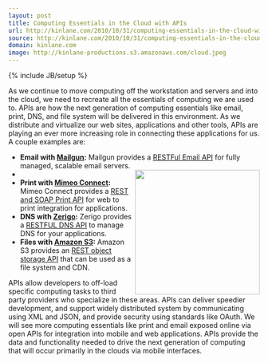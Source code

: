 ```yaml
---
layout: post
title: Computing Essentials in the Cloud with APIs
url: http://kinlane.com/2010/10/31/computing-essentials-in-the-cloud-with-apis/
source: http://kinlane.com/2010/10/31/computing-essentials-in-the-cloud-with-apis/
domain: kinlane.com
image: http://kinlane-productions.s3.amazonaws.com/cloud.jpeg
---
```

{% include JB/setup %}

<p>
     As we continue to move computing off the workstation and servers and into the cloud, we need to recreate all the essentials of computing we are used to. APIs are how the next generation of computing essentials like email, print, DNS, and file system will be delivered in this environment. As we distribute and virtualize our web sites, applications and other tools, APIs are playing an ever more increasing role in connecting these applications for us. A couple examples are:
</p>
<ul class="mainlist">
     <li>
          <strong>Email with <a href="http://www.mailgun.net/">Mailgun</a>:</strong> Mailgun provides a <a href="http://www.mailgun.net/">RESTFul Email API</a> for fully managed, scalable email servers.
     </li>
     <li class="c2">
          <img class="c1" src="http://kinlane-productions.s3.amazonaws.com/cloud.jpeg" alt="" width="250" align="right" />
     </li>
     <li>
          <strong>Print with <a href="http://www.mimeo.com/solutions/mimeo-connect.php">Mimeo Connect</a>:</strong> Mimeo Connect provides a <a href="http://www.mimeo.com/solutions/mimeo-connect.php">REST and SOAP Print API</a> for web to print integration for applications.
     </li>
     <li>
          <strong>DNS with <a href="http://www.zerigo.com/">Zerigo</a>:</strong> Zerigo provides a <a href="http://www.zerigo.com/">RESTFUL DNS API</a> to manage DNS for your applications.
     </li>
     <li>
          <strong>Files with <a href="http://aws.amazon.com/s3/">Amazon S3</a>:</strong> Amazon S3 provides an <a href="http://aws.amazon.com/s3/">REST object storage API</a> that can be used as a file system and CDN.
     </li>
</ul>
<p>
     APIs allow developers to off-load specific computing tasks to third party providers who specialize in these areas. APIs can deliver speedier development, and support widely distributed system by communicating using XML and JSON, and provide security using standards like OAuth. We will see more computing essentials like print and email exposed online via open APIs for integration into mobile and web applications. APIs provide the data and functionality needed to drive the next generation of computing that will occur primarily in the clouds via mobile interfaces.
</p>